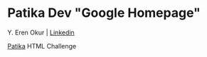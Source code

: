 # Patika Dev "Google Homepage"

Y. Eren Okur
| [Linkedin](https://www.linkedin.com/in/eren0kur/)


 [Patika](https://www.patika.dev/) HTML Challenge
